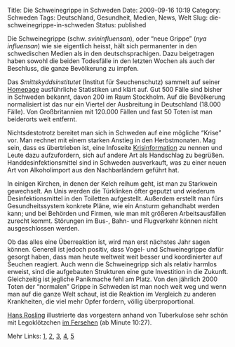 Title: Die Schweinegrippe in Schweden
Date: 2009-09-16 10:19
Category: Schweden
Tags: Deutschland, Gesundheit, Medien, News, Welt
Slug: die-schweinegrippe-in-schweden
Status: published

Die Schweinegrippe (schw. *svininfluensan*), oder “neue Grippe” (*nya
influensan*) wie sie eigentlich heisst, hält sich permanenter in den
schwedischen Medien als in den deutschsprachigen. Dazu beigetragen haben
sowohl die beiden Todesfälle in den letzten Wochen als auch der
Beschluss, die ganze Bevölkerung zu impfen.

Das *Smittskyddsinstitutet* (Institut für Seuchenschutz) sammelt auf
seiner [Homepage](http://www.smi.se/) ausführliche Statistiken und klärt
auf. Gut 500 Fälle sind bisher in Schweden bekannt, davon 200 im Raum
Stockholm. Auf die Bevölkerung normalisiert ist das nur ein Viertel der
Ausbreitung in Deutschland (18.000 Fälle). Von Großbritannien mit
120.000 Fällen und fast 50 Toten ist man beiderorts weit entfernt.

Nichtsdestotrotz bereitet man sich in Schweden auf eine mögliche “Krise”
vor. Man rechnet mit einem starken Anstieg in den Herbstmonaten. Mag
sein, dass es übertrieben ist, eine Infoseite
[Krisinformation](http://www.krisinformation.se) zu nennen und Leute
dazu aufzufordern, sich auf andere Art als Handschlag zu begrüßen.
Handdesinfektionsmittel sind in Schweden ausverkauft, was zu einer neuen
Art von Alkoholimport aus den Nachbarländern geführt hat.

In einigen Kirchen, in denen der Kelch reihum geht, ist man zu Starkwein
gewechselt. An Unis werden die Türklinken öfter geputzt und wiederum
Desinfektionsmittel in den Toiletten aufgestellt. Außerdem erstellt man
fürs Gesundheitssystem konkrete Pläne, wie ein Ansturm gehandhabt werden
kann; und bei Behörden und Firmen, wie man mit größeren Arbeitsausfällen
zurecht kommt. Störungen im Bus-, Bahn- und Flugverkehr können nicht
ausgeschlossen werden.

Ob das alles eine Überreaktion ist, wird man erst nächstes Jahr sagen
können. Generell ist jedoch positiv, dass Vogel- und Schweinegrippe
dafür gesorgt haben, dass man heute weltweit weit besser und
koordinierter auf Seuchen reagiert. Auch wenn die Schweinegripp sich als
relativ harmlos erweist, sind die aufgebauten Strukturen eine gute
Investition in die Zukunft. Gleichzeitig ist jegliche Panikmache fehl am
Platz. Von den jährlich 2000 Toten der “normalen” Grippe in Schweden ist
man noch weit weg und wenn man auf die ganze Welt schaut, ist die
Reaktion im Vergleich zu anderen Krankheiten, die viel mehr Opfer
fordern, völlig überproportional.

[Hans
Rosling](http://www.fiket.de/2009/09/07/hans-rosling-bei-ted-und-ki/)
illustrierte das vorgestern anhand von Tuberkulose sehr schön mit
Legoklötzchen [im
Fersehen](http://svtplay.se/v/1690301/vetenskapsmagasinet/del_5_av_10)
(ab Minute 10:27).

Mehr Links: [1](http://flutracker.rhizalabs.com/),
[2](http://www.dn.se/nyheter/sverige/starkvin-mot-svininfluensan-i-kyrkan-1.946718),
[3](http://www.dn.se/nyheter/vetenskap/influensan-kan-sla-hart-mot-resande-1.946566),
[4](http://www.dn.se/nyheter/vetenskap/10-vanliga-fragor-och-svar-om-svininfluensan-1.930607),
[5](http://www.dn.se/nyheter/sverige/farre-influensafall-an-vantat-1.953266)

